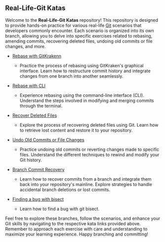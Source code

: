 ## Real-Life-Git Katas

Welcome to the **Real-Life-Git Katas** repository! This repository is designed to provide hands-on practice for various real-life [Git](https://git-scm.com/docs/user-manual) scenarios that developers commonly encounter. Each scenario is organized into its own branch, allowing you to delve into specific exercises related to rebasing, amending commits, recovering deleted files, undoing old commits or file changes, and more.

* [Rebase with GitKrakenn](../../tree/rebase-with-gitkraken)
  - Practice the process of rebasing using GitKraken's graphical interface. Learn how to restructure commit history and integrate changes from one branch into another seamlessly.

* [Rebase with CLI](../../tree/rebase-with-cli)
   - Experience rebasing using the command-line interface (CLI). Understand the steps involved in modifying and merging commits through the terminal.

* [Recover Deleted Files](../../tree/recover-deleted-files)
   - Explore the process of recovering deleted files using Git. Learn how to retrieve lost content and restore it to your repository.

* [Undo Old Commits or File Changes](../../tree/undo-old-commit-or-file-changes)
   - Practice undoing old commits or reverting changes made to specific files. Understand the different techniques to rewind and modify your Git history.

* [Branch Commit Recovery](../../tree/branch-commit-recovery)
   - Learn how to recover commits from a branch and integrate them back into your repository's mainline. Explore strategies to handle accidental branch deletions or lost commits.
 
* [Finding a bug with bisect](../../tree/bisect)
   - Learn how to find a bug with git bisect.

Feel free to explore these branches, follow the scenarios, and enhance your Git skills by navigating to the respective kata links provided above. Remember to approach each exercise with care and understanding to maximize your learning experience. Happy branching and committing!
